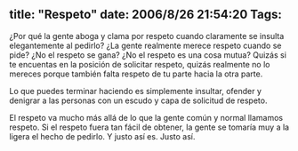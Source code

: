 title: "Respeto"
date: 2006/8/26 21:54:20
Tags: 
---
<p>¿Por qué la gente aboga y clama por respeto cuando claramente se insulta elegantemente al pedirlo? ¿La gente realmente merece respeto cuando se pide? ¿No el respeto se gana? ¿No el respeto es una cosa mutua? Quizás si te encuentas en la posición de solicitar respeto, quizás realmente no lo mereces porque también falta respeto de tu parte hacia la otra parte.</p>

<p>Lo que puedes terminar haciendo es simplemente insultar, ofender y denigrar a las personas con un escudo y capa de solicitud de respeto.</p>

<p>El respeto va mucho más allá de lo que la gente común y normal llamamos respeto. Si el respeto fuera tan fácil de obtener, la gente se tomaría muy a la ligera el hecho de pedirlo. Y justo así es. Justo así.</p>
